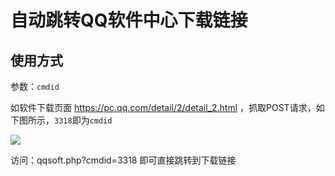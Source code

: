 
# 自动跳转QQ软件中心下载链接

## 使用方式

参数：`cmdid`

如软件下载页面 https://pc.qq.com/detail/2/detail_2.html ，抓取POST请求，如下图所示，`3318`即为`cmdid`

![](https://github.com/xrgzs/qqsoft/assets/26499123/958a9d56-e857-4722-b043-cfb672f9222a)

访问：qqsoft.php?cmdid=3318 即可直接跳转到下载链接